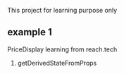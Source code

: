 This project for learning purpose only

## example 1
PriceDisplay learning from reach.tech
1. getDerivedStateFromProps